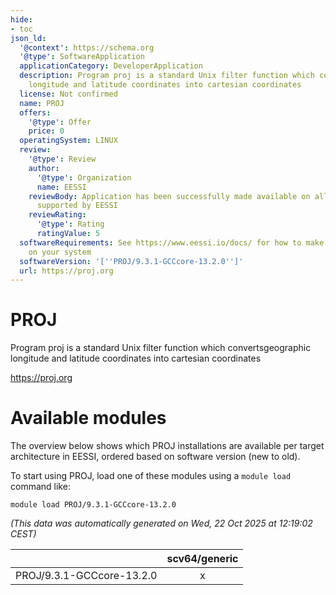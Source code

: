 ```yaml
---
hide:
- toc
json_ld:
  '@context': https://schema.org
  '@type': SoftwareApplication
  applicationCategory: DeveloperApplication
  description: Program proj is a standard Unix filter function which convertsgeographic
    longitude and latitude coordinates into cartesian coordinates
  license: Not confirmed
  name: PROJ
  offers:
    '@type': Offer
    price: 0
  operatingSystem: LINUX
  review:
    '@type': Review
    author:
      '@type': Organization
      name: EESSI
    reviewBody: Application has been successfully made available on all architectures
      supported by EESSI
    reviewRating:
      '@type': Rating
      ratingValue: 5
  softwareRequirements: See https://www.eessi.io/docs/ for how to make EESSI available
    on your system
  softwareVersion: '[''PROJ/9.3.1-GCCcore-13.2.0'']'
  url: https://proj.org
---
```


PROJ
====


Program proj is a standard Unix filter function which convertsgeographic longitude and latitude coordinates into cartesian coordinates

https://proj.org
# Available modules


The overview below shows which PROJ installations are available per target architecture in EESSI, ordered based on software version (new to old).

To start using PROJ, load one of these modules using a `module load` command like:

```shell
module load PROJ/9.3.1-GCCcore-13.2.0
```

*(This data was automatically generated on Wed, 22 Oct 2025 at 12:19:02 CEST)*

| |scv64/generic|
| :---: | :---: |
|PROJ/9.3.1-GCCcore-13.2.0|x|
